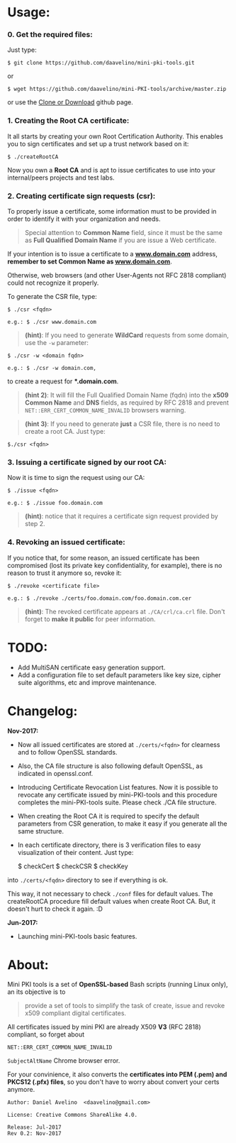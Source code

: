 # Usage:

### 0. Get the required files:

Just type:

    $ git clone https://github.com/daavelino/mini-pki-tools.git

or 

    $ wget https://github.com/daavelino/mini-PKI-tools/archive/master.zip


or use the [Clone or Download](https://github.com/daavelino/mini-PKI-tools/archive/master.zip) github page.


### 1. Creating the Root CA certificate:
It all starts by creating your own Root Certification Authority. This enables you to sign certificates and set up a trust network based on it:

    $ ./createRootCA

   Now you own a **Root CA** and is apt to issue certificates to use into your internal/peers projects and test labs.


### 2. Creating certificate sign requests (csr):

To properly issue a certificate, some information must to be provided in order to identify it with your organization and needs.

>Special attention to **Common Name** field, since it must be the same as **Full Qualified Domain Name** if you are issue a Web certificate.

If your intention is to issue a certificate to a **www.domain.com** address, **remember to set Common Name as www.domain.com**.

Otherwise, web browsers (and other User-Agents not RFC 2818 compliant) could not recognize it properly.

To generate the CSR file, type:
 

    $ ./csr <fqdn>

    e.g.: $ ./csr www.domain.com

>**(hint)**: If you need to generate **WildCard** requests from some domain, use the ```-w``` parameter:

    $ ./csr -w <domain fqdn>

    e.g.: $ ./csr -w domain.com, 

to create a request for **\*.domain.com**.

>**(hint 2)**: It will fill the Full Qualified Domain Name (fqdn) into the **x509 Common Name** and **DNS** fields, as required by RFC 2818 and prevent `NET::ERR_CERT_COMMON_NAME_INVALID` browsers warning.

>**(hint 3)**: If you need to generate **just** a CSR file, there is no need to create a root CA. Just type:

    $./csr <fqdn>



### 3. Issuing a certificate signed by our root CA:

Now it is time to sign the request using our CA:


    $ ./issue <fqdn>

    e.g.: $ ./issue foo.domain.com

>**(hint)**: notice that it requires a certificate sign request provided by step 2.


### 4. Revoking an issued certificate:

If you notice that, for some reason, an issued certificate has been compromised (lost its private key confidentiality, for example), there is no reason to trust it anymore so, revoke it:


    $ ./revoke <certificate file>

    e.g.: $ ./revoke ./certs/foo.domain.com/foo.domain.com.cer

>**(hint)**: The revoked certificate appears at ```./CA/crl/ca.crl``` file. Don't forget to **make it public** for peer information.


# TODO:

* Add MultiSAN certificate easy generation support.
* Add a configuration file to set default parameters like key size, cipher suite algorithms, etc and improve maintenance.


# Changelog:

**Nov-2017:**

* Now all issued certificates are stored at ```./certs/<fqdn>``` for clearness and to follow OpenSSL standards.

* Also, the CA file structure is also following default OpenSSL, as indicated in openssl.conf.

* Introducing Certificate Revocation List features.
Now it is possible to revocate any certificate issued by mini-PKI-tools and this procedure completes the mini-PKI-tools suite. Please check ./CA file structure.

* When creating the Root CA it is required to specify the default parameters from CSR generation, to make it easy if you generate all the same structure.

* In each certificate directory, there is 3 verification files to easy visualization of their content. Just type:


    $ checkCert
    $ checkCSR
    $ checkKey


into ```./certs/<fqdn>``` directory to see if everything is ok. 


This way, it not necessary to check ```./conf``` files for default values. The createRootCA procedure fill default values when create Root CA. But, it doesn't hurt to check it again. :D

**Jun-2017:**
* Launching mini-PKI-tools basic features.


# About:


Mini PKI tools is a set of **OpenSSL-based** Bash scripts (running Linux only), an its objective is to

>provide a set of tools to simplify the task of create, issue and revoke x509 compliant digital certificates. 

All certificates issued by mini PKI are already X509 **V3** (RFC 2818) compliant, so forget about

`NET::ERR_CERT_COMMON_NAME_INVALID`

```SubjectAltName``` Chrome browser error.


For your convinience, it also converts the **certificates into PEM (.pem) and PKCS12 (.pfx) files**, so you don't have to worry about convert your certs anymore.


```
Author: Daniel Avelino  <daavelino@gmail.com>

License: Creative Commons ShareAlike 4.0.

Release: Jul-2017
Rev 0.2: Nov-2017
```
<br><br>
